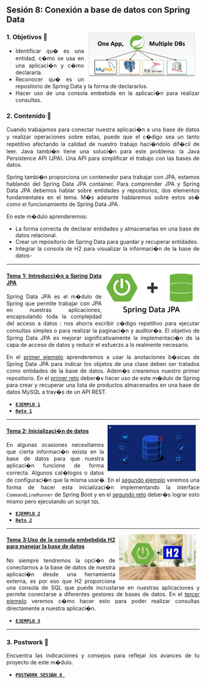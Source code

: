 ## Sesión 8: Conexión a base de datos con Spring Data

<img src="img/01.jpg" align="right" height="120" hspace="10">
<div style="text-align: justify;">

### 1. Objetivos :dart:

- Identificar qu� es una entidad, c�mo se usa en una aplicaci�n y c�mo declararla.
- Reconocer qu� es un repositorio de Spring Data y la forma de declararlos.
- Hacer uso de una consola embebida en la aplicaci�n para realizar consultas.


### 2. Contenido :blue_book:

Cuando trabajamos para conectar nuestra aplicaci�n a una base de datos y realizar operaciones sobre estas, puede que el c�digo sea un tanto repetitivo afectando la calidad de nuestro trabajo haci�ndolo dif�cil de leer. Java tambi�n tiene una soluci�n para este problema: la Java Persistence API (JPA). Una API para simplificar el trabajo con las bases de datos.

Spring tambi�n proporciona un contenedor para trabajar con JPA, estamos hablando del Spring Data JPA container. Para comprender JPA y Spring Data JPA debemos hablar sobre entidades y repositorios, dos elementos fundamentales en el tema. M�s adelante hablaremos sobre estos as� como el funcionamiento de Spring Data JPA.

En este m�dulo aprenderemos:

- La forma correcta de declarar entidades y almacenarlas en una base de datos relacional.
- Crear un repositorio de Spring Data para guardar y recuperar entidades.
- Integrar la consola de H2 para visualizar la informaci�n de la base de datos-

---

<img src="img/02.png" align="right" height="120" hspace="10">

#### <ins>Tema 1: Introducci�n a Spring Data JPA</ins>

Spring Data JPA es el m�dulo de Spring que permite trabajar con JPA en nuestras aplicaciones, encapsulando toda la complejidad del acceso a datos : nos ahorra escribir c�digo repetitivo para ejecutar consultas simples o para realizar la paginaci�n y auditor�a. El objetivo de Spring Data JPA es mejorar significativamente la implementaci�n de la capa de acceso de datos y reducir el esfuerzo a lo realmente necesario.

En el [primer ejemplo](./Ejemplo-01) aprenderemos a usar la anotaciones b�sicas de Spring Data JPA para indicar los objetos de una clase deben ser tratados como entidades de la base de datos. Adem�s crearemos nuestro primer repositorio. En el [primer reto](./Reto-01) deber�s hacer uso de este m�dulo de Spring para crear y recuperar una lista de productos almacenados en una base de datos MySQL a trav�s de un API REST.

- [**`EJEMPLO 1`**](./Ejemplo-01)
- [**`Reto 1`**](./Reto-01)

---

<img src="img/03.png" align="right" height="120" hspace="10">

#### <ins>Tema 2: Inicializaci�n de datos</ins>

En algunas ocasiones necesitamos que cierta informaci�n exista en la base de datos para que nuestra aplicaci�n funcione de forma correcta. Algunos cat�logos o datos de configuraci�n que la misma usar�. En el [segundo ejemplo](./Ejemplo-02) veremos una forma de hacer esta inicializaci�n implementando la interface `CommandLineRunner` de Spring Boot y en el [segundo reto](./Reto-2) deber�s lograr esto mismo pero ejecutando un script `SQL`

- [**`EJEMPLO 2`**](./Ejemplo-02)
- [**`Reto 2`**](./Reto-02)

---

<img src="img/04.jpg" align="right" height="120" hspace="10">

#### <ins>Tema 3:Uso de la consola embebdida H2 para manejar la base de datos</ins>

No siempre tendremos la opci�n de conectarnos a la base de datos de nuestra aplicaci�n desde una herramienta externa, es por eso que H2 proporciona una consola de SQL que puede incrustarse en nuestras aplicaciones y permite conectarse a diferentes gestores de bases de datos. En el [tercer ejemplo](./Ejemplo-03) veremos c�mo hacer esto para poder realizar consultas directamente a nuestra aplicaci�n.

- [**`EJEMPLO 3`**](./Ejemplo-03)

---

### 3. Postwork :memo:

Encuentra las indicaciones y consejos para reflejar los avances de tu proyecto de este m�dulo.

- [**`POSTWORK SESI�N 8 `**](./Postwork/)

<br/>

</div>
